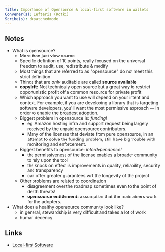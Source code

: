 ```yaml
---
Title: Importance of Opensource & local-first software in wallets
Convener(s): Lefteris (Rotki)
Scribe(s): depatchedmode
---
```


## Notes

- What is opensource?
    - More than just view source
    - Specific defintion of 10 points, really focused on the universal freedom to audit, use, redistribute & modify 
    - Most things that are referred to as "opensource" do not meet this strict definition
    - Things that are *only* auditable are called **source available**
    - **copyleft:** Not technically open source but a great way to restrict opportunistic profit off a common resource for private profit
    - Which approach you want to use will depend on your intent and context. For example, if you are developing a library that is targeting software developers, you'll want the most permissive approach — in order to enable the broadest adoption.
    - Biggest problem in opensource is: *funding!* 
        - eg. Amazon hosting infra and support request being largely received by the unpaid opensource contributors.
        - Many of the licenses that deviate from pure opensource, in an attempt to solve the funding problem, still have big trouble with monitoring and enforcement.
    - Biggest benefits to opensource: *interdependence!*
        - the permissiveness of the license enables a broader community to rely upon the tool
        - the knock on effect is improvements in quality, reliability, security and transparency
        - can offer greater guarantees wrt the longevity of the project
    - Other problems are related to coordination
        - disagreement over the roadmap sometimes even to the point of death threats!
        - **opensource entitlement:** assumption that the maintainers work for the adopters. 
- What does a healthy opensource community look like?
    - in general, stewardship is very difficult and takes a lot of work
    - human decency

## Links

- [Local-first Software](https://www.inkandswitch.com/local-first/)
